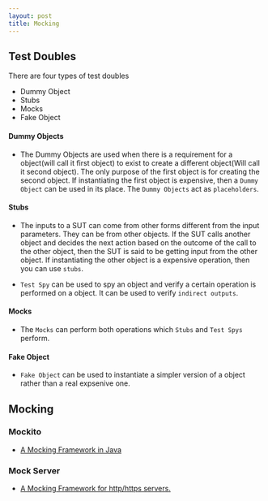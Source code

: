 ```yaml
---
layout: post
title: Mocking
---
```


## Test Doubles

There are four types of test doubles

* Dummy Object
* Stubs
* Mocks
* Fake Object

#### Dummy Objects

* The Dummy Objects are used when there is a requirement for a object(will call it first object) to exist to create a different object(Will call it second object). The only purpose of the first object is for creating the second object. If instantiating the first object is expensive, then a `Dummy Object` can be used in its place. The `Dummy Objects` act as `placeholders`.

#### Stubs

* The inputs to a SUT can come from other forms different from the input parameters. They can be from other objects. If the SUT calls another object and decides the next action based on the outcome of the call to the other object, then the SUT is said to be getting input from the other object. If instantiating the other object is a expensive operation, then you can use `stubs`.

* `Test Spy` can be used to spy an object and verify a certain operation is performed on a object. It can be used to verify `indirect outputs`.

#### Mocks

* The `Mocks` can perform both operations which `Stubs` and `Test Spys` perform.

#### Fake Object

* `Fake Object` can be used to instantiate a simpler version of a object rather than a real expsenive one.


## Mocking

### Mockito

* [A Mocking Framework in Java](http://site.mockito.org/)

### Mock Server

* [A Mocking Framework for http/https servers.](http://www.mock-server.com/)

